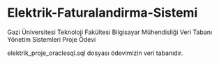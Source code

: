 # Elektrik-Faturalandirma-Sistemi
Gazi Üniversitesi Teknoloji Fakültesi Bilgisayar Mühendisliği
Veri Tabanı Yönetim Sistemleri Proje Ödevi

elektrik_proje_oraclesql.sql dosyası ödevimizin veri tabanıdır.
